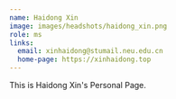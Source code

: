 ```yaml
---
name: Haidong Xin
image: images/headshots/haidong_xin.png
role: ms
links:
  email: xinhaidong@stumail.neu.edu.cn
  home-page: https://xinhaidong.top
---
```


This is Haidong Xin's Personal Page.